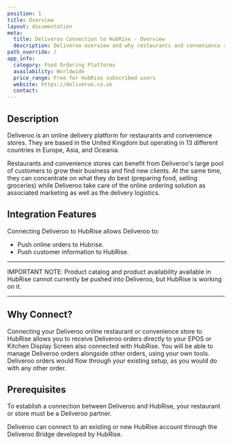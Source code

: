```yaml
---
position: 1
title: Overview
layout: documentation
meta:
  title: Deliveroo Connection to HubRise - Overview
  description: Deliveroo overview and why restaurants and convenience stores should connect it to HubRise. With a connection orders are sent to your working tools - EPOS, KDS.
path_override: /
app_info:
  category: Food Ordering Platforms
  availability: Worldwide
  price_range: Free for HubRise subscribed users
  website: https://deliveroo.co.uk
  contact:
---
```


## Description

Deliveroo is an online delivery platform for restaurants and convenience stores. They are based in the United Kingdom but operating in 13 different countries in Europe, Asia, and Oceania.

Restaurants and convenience stores can benefit from Deliveroo's large pool of customers to grow their business and find new clients.
At the same time, they can concentrate on what they do best (preparing food, selling groceries) while Deliveroo take care of the online ordering solution as associated marketing as well as the delivery logistics.

## Integration Features
Connecting Deliveroo to HubRise allows Deliveroo to:

- Push online orders to Hubrise. 
- Push customer information to HubRise.

--------

IMPORTANT NOTE: Product catalog and product availability available in HubRise cannot currently be pushed into Deliveroo, but HubRise is working on it.

--------

## Why Connect?

Connecting your Deliveroo online restaurant or convenience store to HubRise allows you to receive Deliveroo orders directly to your EPOS or Kitchen Display Screen also connected with HubRise.
You will be able to manage Deliveroo orders alongside other orders, using your own tools. Deliveroo orders would flow through your existing setup, as you would do with any other order.

## Prerequisites

To establish a connection between Deliveroo and HubRise, your restaurant or store must be a Deliveroo partner.

Deliveroo can connect to an existing or new HubRise account through the Deliveroo Bridge developed by HubRise.
